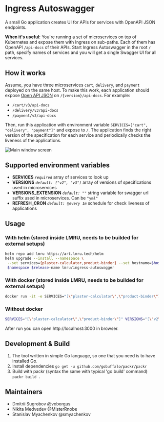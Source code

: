 # Ingress Autoswagger
A small Go application creates UI for APIs for services with OpenAPI JSON endpoints.

**When it's useful:** You're running a set of microservices on top of Kubernetes and expose them with Ingress on sub-paths.
Each of them has OpenAPI `/api-docs` of their APIs.
Start Ingress Autoswagger in the root `/` path, specify names of services and you will get a single Swagger UI for all services.

## How it works
Assume, you have three microservices `cart`, `delivery`, and `payment` deployed on the same host.
To make this work, each application should expose [Open API JSON](https://swagger.io/specification/) on `/{version}/api-docs`. 
For example:

* `/cart/v3/api-docs`
* `/delivery/v3/api-docs`
* `/payment/v3/api-docs`

Then, run this application with environment variable `SERVICES=["cart", "delivery", "payment"]"` and expose to `/`.
The application finds the right version of the specification for each service and periodically checks the liveness of the applications.

![Main window screen](https://github.com/adeo/ingress-autoswagger/raw/master/docs/main_window.png)

## Supported environment variables

* **SERVICES** *`required`* array of services to look up
* **VERSIONS**  *`default: ["v2", "v3"]`* array of versions of specifications used in microservices
* **VERSIONS_EXTENSION**  *`default: ""`* string variable for swagger url suffix used in microservices. Can be `"yml"`
* **REFRESH_CRON** *`default: @every 1m`* schedule for check liveness of applications

## Usage

### With helm (stored inside LMRU, needs to be builded for external setups)

```bash
helm repo add lmru https://art.lmru.tech/helm
helm upgrade --install --namespace \
 --set services={plaster-calculator,product-binder} --set hostname=$hostname --set version=3.2 \
 $namespace $release-name lmru/ingress-autoswagger
```

### With docker (stored inside LMRU, needs to be builded for external setups)

```bash
docker run -it -e SERVICES="[\"plaster-calculator\",\"product-binder\"]" -e VERSIONS="[\"v2\",\"v3\"]" docker-devops.art.lmru.tech/bricks/ingress-autoswagger:3.1
```

### Without docker

```bash
SERVICES="[\"plaster-calculator\",\"product-binder\"]" VERSIONS="[\"v2\",\"v3\"]" go run ingress-autoswagger.go 
```

After run you can open http://localhost:3000 in browser.

## Development & Build

1. The tool written in simple Go language, so one that you need is to have installed Go.
1. Install dependencies `go get -u github.com/gobuffalo/packr/packr`
1. Build with packr (syntax the same with typical 'go build' command) `packr build .`

## Maintainers

* Dmitrii Sugrobov @voborgus
* Nikita Medvedev @MisterRnobe
* Stanislav Myachenkov @smyachenkov
